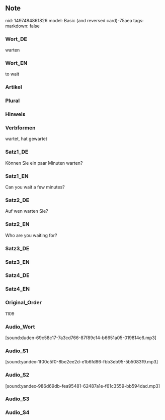 ## Note
nid: 1497484861826
model: Basic (and reversed card)-75aea
tags: 
markdown: false

### Wort_DE
warten

### Wort_EN
to wait

### Artikel


### Plural


### Hinweis


### Verbformen
wartet, hat gewartet

### Satz1_DE
Können Sie ein paar Minuten warten?

### Satz1_EN
Can you wait a few minutes?

### Satz2_DE
Auf wen warten Sie?

### Satz2_EN
Who are you waiting for?

### Satz3_DE


### Satz3_EN


### Satz4_DE


### Satz4_EN


### Original_Order
1109

### Audio_Wort
[sound:duden-69c58c17-7a3cd766-87f89c14-b6651a05-019814c6.mp3]

### Audio_S1
[sound:yandex-1f00c5f0-8be2ee2d-e1b6fd86-fbb3eb95-5b5083f9.mp3]

### Audio_S2
[sound:yandex-986d69db-fea95481-62487a1e-f61c3559-bb594dad.mp3]

### Audio_S3


### Audio_S4

